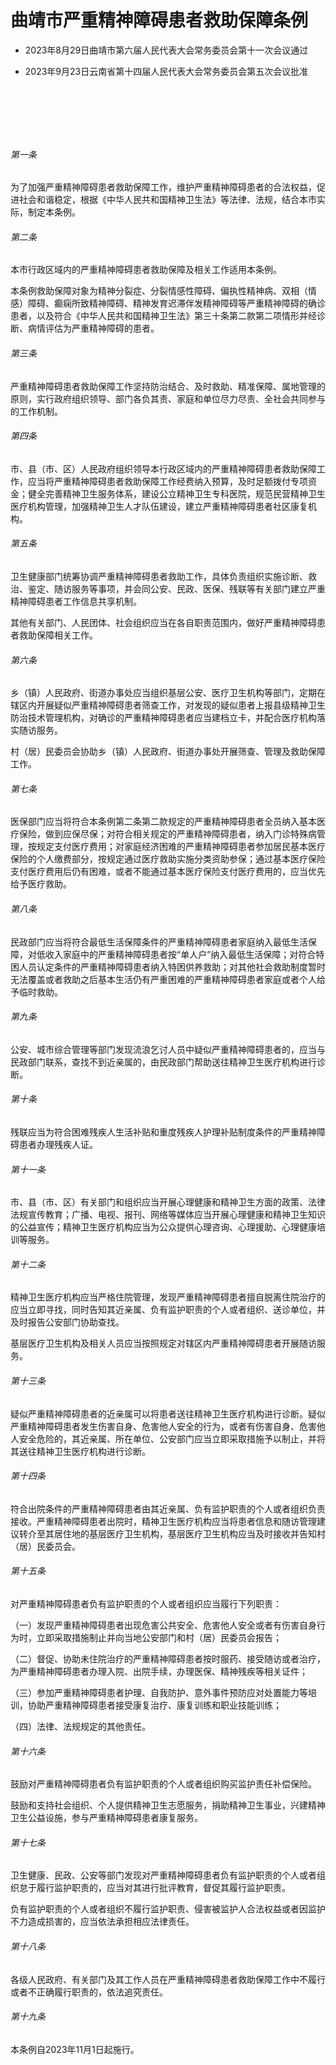 # 曲靖市严重精神障碍患者救助保障条例

- 2023年8月29日曲靖市第六届人民代表大会常务委员会第十一次会议通过

- 2023年9月23日云南省第十四届人民代表大会常务委员会第五次会议批准

<!-- INFO END -->

​

​

​

###### 第一条

为了加强严重精神障碍患者救助保障工作，维护严重精神障碍患者的合法权益，促进社会和谐稳定，根据《中华人民共和国精神卫生法》等法律、法规，结合本市实际，制定本条例。

###### 第二条

本市行政区域内的严重精神障碍患者救助保障及相关工作适用本条例。

本条例救助保障对象为精神分裂症、分裂情感性障碍、偏执性精神病、双相（情感）障碍、癫痫所致精神障碍、精神发育迟滞伴发精神障碍等严重精神障碍的确诊患者，以及符合《中华人民共和国精神卫生法》第三十条第二款第二项情形并经诊断、病情评估为严重精神障碍的患者。

###### 第三条

严重精神障碍患者救助保障工作坚持防治结合、及时救助、精准保障、属地管理的原则，实行政府组织领导、部门各负其责、家庭和单位尽力尽责、全社会共同参与的工作机制。

###### 第四条

市、县（市、区）人民政府组织领导本行政区域内的严重精神障碍患者救助保障工作，应当将严重精神障碍患者救助保障工作经费纳入预算，及时足额拨付专项资金；健全完善精神卫生服务体系，建设公立精神卫生专科医院，规范民营精神卫生医疗机构管理，加强精神卫生人才队伍建设，建立严重精神障碍患者社区康复机构。

###### 第五条

卫生健康部门统筹协调严重精神障碍患者救助工作，具体负责组织实施诊断、救治、鉴定、随访服务等事项，并会同公安、民政、医保、残联等有关部门建立严重精神障碍患者工作信息共享机制。

其他有关部门、人民团体、社会组织应当在各自职责范围内，做好严重精神障碍患者救助保障相关工作。

###### 第六条

乡（镇）人民政府、街道办事处应当组织基层公安、医疗卫生机构等部门，定期在辖区内开展疑似严重精神障碍患者筛查工作，对发现的疑似患者上报县级精神卫生防治技术管理机构，对确诊的严重精神障碍患者应当建档立卡，并配合医疗机构落实随访服务。

村（居）民委员会协助乡（镇）人民政府、街道办事处开展筛查、管理及救助保障工作。

###### 第七条

医保部门应当将符合本条例第二条第二款规定的严重精神障碍患者全员纳入基本医疗保险，做到应保尽保；对符合相关规定的严重精神障碍患者，纳入门诊特殊病管理，按规定支付医疗费用；对家庭经济困难的严重精神障碍患者参加居民基本医疗保险的个人缴费部分，按规定通过医疗救助实施分类资助参保；通过基本医疗保险支付医疗费用后仍有困难，或者不能通过基本医疗保险支付医疗费用的，应当优先给予医疗救助。

###### 第八条

民政部门应当将符合最低生活保障条件的严重精神障碍患者家庭纳入最低生活保障，对低收入家庭中的严重精神障碍患者按“单人户”纳入最低生活保障；对符合特困人员认定条件的严重精神障碍患者纳入特困供养救助；对其他社会救助制度暂时无法覆盖或者救助之后基本生活仍有严重困难的严重精神障碍患者家庭或者个人给予临时救助。

###### 第九条

公安、城市综合管理等部门发现流浪乞讨人员中疑似严重精神障碍患者的，应当与民政部门联系，查找不到近亲属的，由民政部门帮助送往精神卫生医疗机构进行诊断。

###### 第十条

残联应当为符合困难残疾人生活补贴和重度残疾人护理补贴制度条件的严重精神障碍患者办理残疾人证。

###### 第十一条

市、县（市、区）有关部门和组织应当开展心理健康和精神卫生方面的政策、法律法规宣传教育；广播、电视、报刊、网络等媒体应当开展心理健康和精神卫生知识的公益宣传；精神卫生医疗机构应当为公众提供心理咨询、心理援助、心理健康培训等服务。

###### 第十二条

精神卫生医疗机构应当严格住院管理，发现严重精神障碍患者擅自脱离住院治疗的应当立即寻找，同时告知其近亲属、负有监护职责的个人或者组织、送诊单位，并及时报告公安部门协助查找。

基层医疗卫生机构及相关人员应当按照规定对辖区内严重精神障碍患者开展随访服务。

###### 第十三条

疑似严重精神障碍患者的近亲属可以将患者送往精神卫生医疗机构进行诊断。疑似严重精神障碍患者发生伤害自身、危害他人安全的行为，或者有伤害自身、危害他人安全危险的，其近亲属、所在单位、公安部门应当立即采取措施予以制止，并将其送往精神卫生医疗机构进行诊断。

###### 第十四条

符合出院条件的严重精神障碍患者由其近亲属、负有监护职责的个人或者组织负责接收。严重精神障碍患者出院时，精神卫生医疗机构应当将患者信息和随访管理建议转介至其居住地的基层医疗卫生机构，基层医疗卫生机构应当及时接收并告知村（居）民委员会。

###### 第十五条

对严重精神障碍患者负有监护职责的个人或者组织应当履行下列职责：

（一）发现严重精神障碍患者出现危害公共安全、危害他人安全或者有伤害自身行为时，立即采取措施制止并向当地公安部门和村（居）民委员会报告；

（二）督促、协助未住院治疗的严重精神障碍患者按时服药、接受随访或者治疗，为严重精神障碍患者办理入院、出院手续，办理医保、精神残疾等相关证件；

（三）参加严重精神障碍患者护理、自我防护、意外事件预防应对处置能力等培训，协助严重精神障碍患者接受康复治疗、康复训练和职业技能训练；

（四）法律、法规规定的其他责任。

###### 第十六条

鼓励对严重精神障碍患者负有监护职责的个人或者组织购买监护责任补偿保险。

鼓励和支持社会组织、个人提供精神卫生志愿服务，捐助精神卫生事业，兴建精神卫生公益设施，参与严重精神障碍患者康复服务。

###### 第十七条

卫生健康、民政、公安等部门发现对严重精神障碍患者负有监护职责的个人或者组织怠于履行监护职责的，应当对其进行批评教育，督促其履行监护职责。

负有监护职责的个人或者组织不履行监护职责、侵害被监护人合法权益或者因监护不力造成损害的，应当依法承担相应法律责任。

###### 第十八条

各级人民政府、有关部门及其工作人员在严重精神障碍患者救助保障工作中不履行或者不正确履行职责的，依法追究责任。

###### 第十九条

本条例自2023年11月1日起施行。
